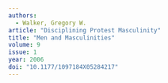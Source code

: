 ```yaml
---
authors:
  - Walker, Gregory W.
article: "Disciplining Protest Masculinity"
title: "Men and Masculinities"
volume: 9
issue: 1
year: 2006
doi: "10.1177/1097184X05284217"
---
```

